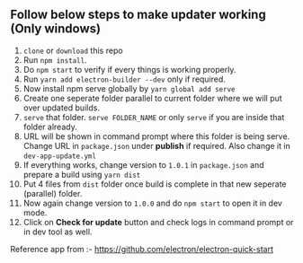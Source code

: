 ## Follow below steps to make updater working (Only windows)

1. `clone` or `download` this repo
1. Run `npm install`.
1. Do `npm start` to verify if every things is working properly.
1. Run `yarn add electron-builder --dev` only if required.
1. Now install npm serve globally by `yarn global add serve`
1. Create one seperate folder parallel to current folder where we will put over updated builds.
1. `serve` that folder. `serve FOLDER_NAME` or only `serve` if you are inside that folder already.
1. URL will be shown in command prompt where this folder is being serve. Change URL in `package.json` under **publish** if required. Also change it in `dev-app-update.yml`
1. If everything works, change version to `1.0.1` in `package.json` and prepare a build using `yarn dist`
1. Put 4 files from `dist` folder once build is complete in that new seperate (parallel) folder.
1. Now again change version to `1.0.0` and do `npm start` to open it in dev mode.
1. Click on **Check for update** button and check logs in command prompt or in dev tool as well.

Reference app from :- https://github.com/electron/electron-quick-start
